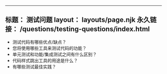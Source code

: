***

## 标题： 测试问题&#xA;layout： layouts/page.njk&#xA;永久链接： /questions/testing-questions/index.html

*   测试代码有哪些优点/缺点？
*   您将使用哪些工具来测试代码的功能？
*   单元测试和功能/集成测试之间有什么区别？
*   代码样式跳出工具的用途是什么？
*   有哪些测试最佳实践？
